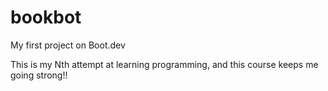 # bookbot
My first project on Boot.dev

This is my Nth attempt at learning programming, and this course keeps me going strong!!
